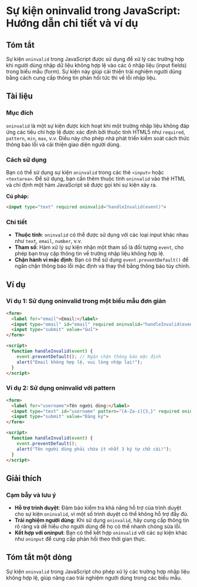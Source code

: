 <!--
Meta Description: # Sự kiện oninvalid trong JavaScript: Hướng dẫn chi tiết và ví dụ ## Tóm tắt Sự kiện `oninvalid` trong JavaScript được sử dụng để xử lý các trường hợp...
Meta Keywords: oninvalid, kiện, dụng, hợp, event
-->

# Sự kiện oninvalid trong JavaScript: Hướng dẫn chi tiết và ví dụ

## Tóm tắt
Sự kiện `oninvalid` trong JavaScript được sử dụng để xử lý các trường hợp khi người dùng nhập dữ liệu không hợp lệ vào các ô nhập liệu (input fields) trong biểu mẫu (form). Sự kiện này giúp cải thiện trải nghiệm người dùng bằng cách cung cấp thông tin phản hồi tức thì về lỗi nhập liệu.

## Tài liệu
### Mục đích
`oninvalid` là một sự kiện được kích hoạt khi một trường nhập liệu không đáp ứng các tiêu chí hợp lệ được xác định bởi thuộc tính HTML5 như `required`, `pattern`, `min`, `max`, v.v. Điều này cho phép nhà phát triển kiểm soát cách thức thông báo lỗi và cải thiện giao diện người dùng.

### Cách sử dụng
Bạn có thể sử dụng sự kiện `oninvalid` trong các thẻ `<input>` hoặc `<textarea>`. Để sử dụng, bạn cần thêm thuộc tính `oninvalid` vào thẻ HTML và chỉ định một hàm JavaScript sẽ được gọi khi sự kiện xảy ra.

**Cú pháp:**
```html
<input type="text" required oninvalid="handleInvalid(event)">
```

### Chi tiết
- **Thuộc tính**: `oninvalid` có thể được sử dụng với các loại input khác nhau như `text`, `email`, `number`, v.v.
- **Tham số**: Hàm xử lý sự kiện nhận một tham số là đối tượng `event`, cho phép bạn truy cập thông tin về trường nhập liệu không hợp lệ.
- **Chặn hành vi mặc định**: Bạn có thể sử dụng `event.preventDefault()` để ngăn chặn thông báo lỗi mặc định và thay thế bằng thông báo tùy chỉnh.

## Ví dụ
### Ví dụ 1: Sử dụng oninvalid trong một biểu mẫu đơn giản
```html
<form>
  <label for="email">Email:</label>
  <input type="email" id="email" required oninvalid="handleInvalid(event)">
  <input type="submit" value="Gửi">
</form>

<script>
  function handleInvalid(event) {
    event.preventDefault(); // Ngăn chặn thông báo mặc định
    alert("Email không hợp lệ, vui lòng nhập lại!");
  }
</script>
```

### Ví dụ 2: Sử dụng oninvalid với pattern
```html
<form>
  <label for="username">Tên người dùng:</label>
  <input type="text" id="username" pattern="[A-Za-z]{3,}" required oninvalid="handleInvalid(event)">
  <input type="submit" value="Đăng ký">
</form>

<script>
  function handleInvalid(event) {
    event.preventDefault(); 
    alert("Tên người dùng phải chứa ít nhất 3 ký tự chữ cái!");
  }
</script>
```

## Giải thích
### Cạm bẫy và lưu ý
- **Hỗ trợ trình duyệt**: Đảm bảo kiểm tra khả năng hỗ trợ của trình duyệt cho sự kiện `oninvalid`, vì một số trình duyệt có thể không hỗ trợ đầy đủ.
- **Trải nghiệm người dùng**: Khi sử dụng `oninvalid`, hãy cung cấp thông tin rõ ràng và dễ hiểu cho người dùng để họ có thể nhanh chóng sửa lỗi.
- **Kết hợp với oninput**: Bạn có thể kết hợp `oninvalid` với các sự kiện khác như `oninput` để cung cấp phản hồi theo thời gian thực.

## Tóm tắt một dòng
Sự kiện `oninvalid` trong JavaScript cho phép xử lý các trường hợp nhập liệu không hợp lệ, giúp nâng cao trải nghiệm người dùng trong các biểu mẫu.
